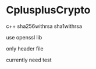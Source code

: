 # CplusplusCrypto
c++ sha256withrsa sha1withrsa

use openssl lib

only header file

currently need test
